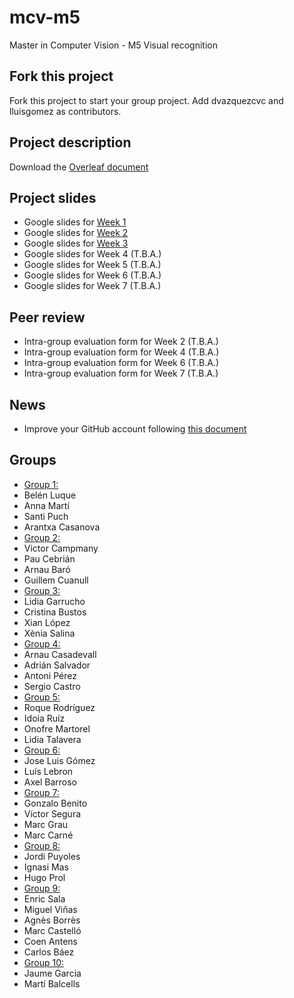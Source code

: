 # mcv-m5
Master in Computer Vision - M5 Visual recognition

## Fork this project
Fork this project to start your group project. Add dvazquezcvc and lluisgomez as contributors.

## Project description
Download the [Overleaf document](https://www.overleaf.com/read/qrjbtzwtjhmx)

## Project slides
- Google slides for [Week 1](https://docs.google.com/presentation/d/1A6hgbNn8N-Iq8MhSa_RPIyf87DBL6PCtoDzy1zqS5Xs/edit?usp=sharing)
- Google slides for [Week 2](https://docs.google.com/presentation/d/1Q69lmzPzgtc4lDw8dr9yyFY_T9JXhjJgL4ShyxFJk3M/edit?usp=sharing)
- Google slides for [Week 3](https://docs.google.com/presentation/d/1WuzVeTwUL65Dnki3vsBJgHXwKffrFanwXbmR_URkLQQ/edit?usp=sharing)
- Google slides for Week 4 (T.B.A.)
- Google slides for Week 5 (T.B.A.)
- Google slides for Week 6 (T.B.A.)
- Google slides for Week 7 (T.B.A.)

## Peer review
- Intra-group evaluation form for Week 2 (T.B.A.)
- Intra-group evaluation form for Week 4 (T.B.A.)
- Intra-group evaluation form for Week 6 (T.B.A.)
- Intra-group evaluation form for Week 7 (T.B.A.)

## News
 - Improve your GitHub account following [this document](https://docs.google.com/document/d/14oxSKWBbMajIB5Bn2CM-DNb-vychY1f393qYfsHNJfY/edit?usp=sharing)

## Groups
 - [Group 1:](https://github.com/santipuch590/vr-project)
  - Belén Luque
  - Anna Martí
  - Santi Puch
  - Arantxa Casanova
 - [Group 2:](https://github.com/vcampmany/mcv-m5)
  - Victor Campmany
  - Pau Cebrián
  - Arnau Baró
  - Guillem Cuanull
 - [Group 3:](https://github.com/XeniaSalinas/mcv-m5)
  - Lidia Garrucho
  - Cristina Bustos
  - Xian López
  - Xènia Salina
 - [Group 4:](https://github.com/acasadevall/VR-Team4)
  - Arnau Casadevall
  - Adrián Salvador
  - Antoni Pérez
  - Sergio Castro
 - [Group 5:](https://github.com/idoiaruiz/mcv-m5)
  - Roque Rodríguez
  - Idoia Ruíz
  - Onofre Martorel
  - Lidia Talavera
 - [Group 6:](https://github.com/LLebronC/mcv-m5)
  - Jose Luis Gómez
  - Luís Lebron
  - Axel Barroso
 - [Group 7:](https://github.com/vsegura93/mcv-m5)
  - Gonzalo Benito
  - Víctor Segura
  - Marc Grau
  - Marc Carné
 - [Group 8:](https://github.com/hprop/mcv-m5)
  - Jordi Puyoles
  - Ignasi Mas
  - Hugo Prol
 - [Group 9:](https://github.com/carlosb1/mcv-m5)
  - Enric Sala
  - Miguel Viñas
  - Agnès Borrès
  - Marc Castelló
  - Coen Antens
  - Carlos Báez
 - [Group 10:](https://github.com/davVision/mcv-m5)
  - Jaume Garcia
  - Martí Balcells
